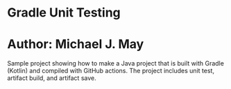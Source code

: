 # Gradle Unit Testing
# Author: Michael J. May

Sample project showing how to make a Java project that is built with Gradle (Kotlin) and compiled with GitHub actions.  The project includes unit test, artifact build, and artifact save.
